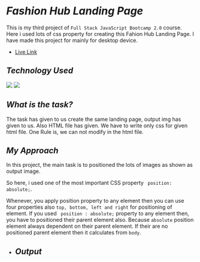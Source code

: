 # _Fashion Hub Landing Page_

This is my third project of `Full Stack JavaScript Bootcamp 2.0` course. Here i used lots of css property for creating this Fahion Hub Landing Page. I have made this project for mainly for desktop device.

- [Live Link]()

## _Technology Used_

![](https://img.shields.io/badge/HTML5-E34F26?style=for-the-badge&logo=html5&logoColor=white) ![](https://img.shields.io/badge/CSS3-1572B6?style=for-the-badge&logo=css3&logoColor=white)

## _What is the task?_ 
The task has given to us create the same landing page, output img has given to us. Also HTML file has given. We have to write only css for given html file. One Rule is, we can not modify in the html file.

## _My Approach_

In this project, the main task is to positioned the lots of images as shown as output image.

So here, i used one of the most important CSS property ` position: absolute;`.

Whenever, you apply position property to any element then you can use four properties also `top, bottom, left and right` for positioning of element. If you used ` position : absolute;` property to any element then, you have to positioned their parent element also. Because `absolute` position element always dependent on their parent element. If their are no positioned parent element then it calculates from `body`.

- ## _Output_

![]()